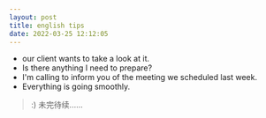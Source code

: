 ```yaml
---
layout: post
title: english tips
date: 2022-03-25 12:12:05
---
```


- our client wants to take a look at it.
- Is there anything I need to prepare?
- I'm calling to inform you of the meeting we scheduled last week.
- Everything is going smoothly.

> :) 未完待续......

